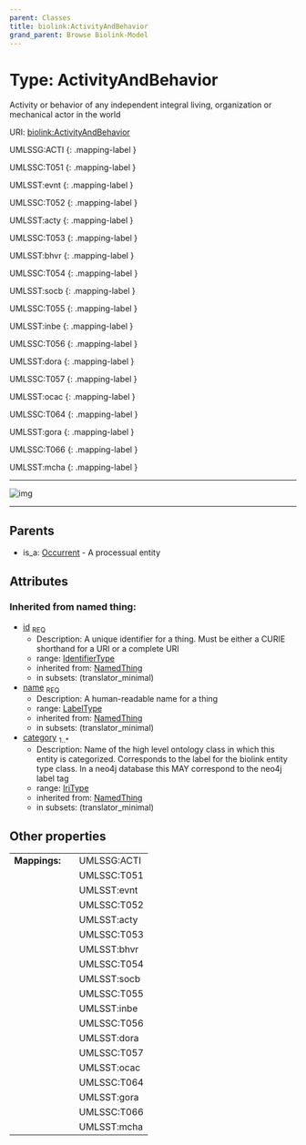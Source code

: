 ```yaml
---
parent: Classes
title: biolink:ActivityAndBehavior
grand_parent: Browse Biolink-Model
---
```


# Type: ActivityAndBehavior


Activity or behavior of any independent integral living, organization or mechanical actor in the world

URI: [biolink:ActivityAndBehavior](https://w3id.org/biolink/vocab/ActivityAndBehavior)

UMLSSG:ACTI
{: .mapping-label }

UMLSSC:T051
{: .mapping-label }

UMLSST:evnt
{: .mapping-label }

UMLSSC:T052
{: .mapping-label }

UMLSST:acty
{: .mapping-label }

UMLSSC:T053
{: .mapping-label }

UMLSST:bhvr
{: .mapping-label }

UMLSSC:T054
{: .mapping-label }

UMLSST:socb
{: .mapping-label }

UMLSSC:T055
{: .mapping-label }

UMLSST:inbe
{: .mapping-label }

UMLSSC:T056
{: .mapping-label }

UMLSST:dora
{: .mapping-label }

UMLSSC:T057
{: .mapping-label }

UMLSST:ocac
{: .mapping-label }

UMLSSC:T064
{: .mapping-label }

UMLSST:gora
{: .mapping-label }

UMLSSC:T066
{: .mapping-label }

UMLSST:mcha
{: .mapping-label }


---

![img](http://yuml.me/diagram/nofunky;dir:TB/class/\[Occurrent]^-\[ActivityAndBehavior&#124;id(i):identifier_type;name(i):label_type;category(i):iri_type%20%2B])

---


## Parents

 *  is_a: [Occurrent](Occurrent.md) - A processual entity

## Attributes


### Inherited from named thing:

 * [id](id.md)  <sub>REQ</sub>
    * Description: A unique identifier for a thing. Must be either a CURIE shorthand for a URI or a complete URI
    * range: [IdentifierType](types/IdentifierType.md)
    * inherited from: [NamedThing](NamedThing.md)
    * in subsets: (translator_minimal)
 * [name](name.md)  <sub>REQ</sub>
    * Description: A human-readable name for a thing
    * range: [LabelType](types/LabelType.md)
    * inherited from: [NamedThing](NamedThing.md)
    * in subsets: (translator_minimal)
 * [category](category.md)  <sub>1..*</sub>
    * Description: Name of the high level ontology class in which this entity is categorized. Corresponds to the label for the biolink entity type class. In a neo4j database this MAY correspond to the neo4j label tag
    * range: [IriType](types/IriType.md)
    * inherited from: [NamedThing](NamedThing.md)
    * in subsets: (translator_minimal)

## Other properties

|  |  |  |
| --- | --- | --- |
| **Mappings:** | | UMLSSG:ACTI |
|  | | UMLSSC:T051 |
|  | | UMLSST:evnt |
|  | | UMLSSC:T052 |
|  | | UMLSST:acty |
|  | | UMLSSC:T053 |
|  | | UMLSST:bhvr |
|  | | UMLSSC:T054 |
|  | | UMLSST:socb |
|  | | UMLSSC:T055 |
|  | | UMLSST:inbe |
|  | | UMLSSC:T056 |
|  | | UMLSST:dora |
|  | | UMLSSC:T057 |
|  | | UMLSST:ocac |
|  | | UMLSSC:T064 |
|  | | UMLSST:gora |
|  | | UMLSSC:T066 |
|  | | UMLSST:mcha |

